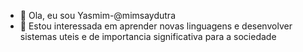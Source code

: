 - 👋 Ola, eu sou Yasmim-@mimsaydutra
- 👀 Estou interessada em aprender novas linguagens e desenvolver sistemas uteis e de importancia significativa para a sociedade
